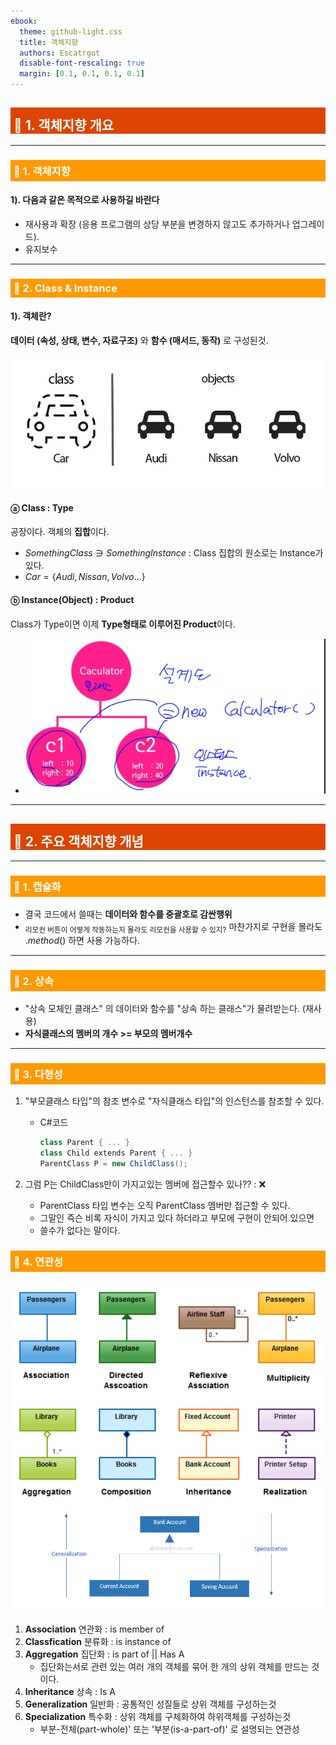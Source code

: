 ```yaml
---
ebook:
  theme: github-light.css
  title: 객체지향
  authors: Escatrgot
  disable-font-rescaling: true
  margin: [0.1, 0.1, 0.1, 0.1]
---
```

<style>
    h3.quest { font-weight: bold; border: 3px solid; color: #A0F !important;}
    .quest { font-weight: bold; color: #A5F !important;}
    h2 { border-top: 12px solid #D40; border-left: 5px solid #D40; border-right: 5px solid #D40; background-color: #D40; color: #FFF !important; font-weight: bold;}
    h3 { border-top: 12px solid #F90; border: 5px solid #F90; background-color: #F90; color: #FFF !important;}
</style>
## 📕 1. 객체지향 개요

---

### 📄 1. 객체지향

#### 1). 다음과 같은 목적으로 사용하길 바란다

* 재사용과 확장 (응용 프로그램의 상당 부분을 변경하지 않고도 추가하거나 업그레이드).
* 유지보수

---

### 📄 2. Class & Instance
#### 1). 객체란?
**데이터 (속성, 상태, 변수, 자료구조)** 와 **함수 (매서드, 동작)** 로 구성된것.


<p align="center">
    <img src="./image/2022-12-22-16-44-20.png">
</p>

#### ⓐ Class : Type
공장이다.
객체의 **집합**이다.
* $SomethingClass ∋ SomethingInstance$ : Class 집합의 원소로는 Instance가 있다.
* $Car = \{ Audi, Nissan, Volvo ... \}$

#### ⓑ Instance(Object) : Product

Class가 Type이면 이제 **Type형태로 이루어진 Product**이다. 
* <img src="./image/2021-12-26-02-11-49.png" width=500px>

---

## 📕 2. 주요 객체지향 개념

---

### 📄 1. 캡슐화 

* 결국 코드에서 쓸때는 **데이터와 함수를 중괄호로 감싼행위**
* <sub>리모컨 버튼이 어떻게 작동하는지 몰라도 리모컨을 사용할 수 있지?</sub>
마찬가지로 구현을 몰라도 ._method_() 하면 사용 가능하다.

---

### 📄 2. 상속

* "상속 모체인 클래스" 의 데이터와 함수를 "상속 하는 클래스"가 물려받는다. (재사용)
* **자식클래스의 멤버의 개수 >= 부모의 멤버개수**

---

### 📄 3. 다형성

1. "부모클래스 타입"의 참조 변수로 "자식클래스 타입"의 인스턴스를 참조할 수 있다.
    * C#코드

        ```cs
        class Parent { ... }
        class Child extends Parent { ... }
        ParentClass P = new ChildClass();
        ```

2. 그럼 P는 ChildClass만이 가지고있는 멤버에 접근할수 있나?? : ❌
   * ParentClass 타입 변수는 오직 ParentClass 멤버만 접근할 수 있다.
   * 그말인 즉슨 비록 자식이 가지고 있다 하더라고 부모에 구현이 안되어 있으면
   * 쓸수가 없다는 말이다.


### 📄 4. 연관성

<p align="center">
    <img src="./image/2022-12-22-17-47-19.png" width=700px>
</p>

1. **Association** 연관화 : is member of
2. **Classfication** 분류화 : is instance of 
3. **Aggregation** 집단화 : is part of || Has A
   * 집단화는서로 관련 있는 여러 개의 객체를 묶어 한 개의 상위 객체를 만드는 것이다. 
4. **Inheritance** 상속 : Is A
5. **Generalization** 일반화 : 공통적인 성질들로 상위 객체를 구성하는것
6. **Specialization** 특수화 : 상위 객체를 구체화하여 하위객체를 구성하는것
   * 부분-전체(part-whole)' 또는 ’부분(is-a-part-of)' 로 설명되는 연관성